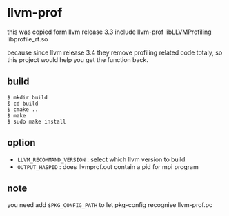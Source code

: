 llvm-prof
===========

this was copied form llvm release 3.3 include llvm-prof libLLVMProfiling
libprofile\_rt.so 

because since llvm release 3.4 they remove profiling related code totaly, so
this project would help you get the function back.

build
------

	$ mkdir build
	$ cd build
	$ cmake .. 
	$ make 
	$ sudo make install

option
-------

*  `LLVM_RECOMMAND_VERSION` : select which llvm version to build
*  `OUTPUT_HASPID`          : does llvmprof.out contain a pid for mpi program

note
-----

you need add `$PKG_CONFIG_PATH` to let pkg-config recognise llvm-prof.pc
